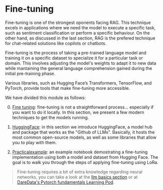 # Fine-tuning

Fine-tuning is one of the strongest oponents facing RAG. This technique excels in applications where we need the model to execute a specific task, such as sentiment classification or perform a specific behaviour. On the other hand, as discussed in the last section, RAG is the prefered technique for chat-related solutions like copilots or chatbots.

Fine-tuning is the process of taking a pre-trained language model and training it on a specific dataset to specialize it for a particular task or domain. This involves adjusting the model's weights to adapt it to new data while mantaining the general language comprehension gained during the initial pre-training phase.

Various libraries, such as Hugging Face’s Transformers, TensorFlow, and PyTorch, provide tools that make fine-tuning more accessible.

We have divided this module as follows:

0. [Fine tuning](00-fine-tuning.md): fine-tuning is not a straightforward process... especially if you want to do it locally. In this section, we present a few modern techniques to get the models running.

1. [HuggingFace](01-HuggingFace.md): in this section we introduce HuggingFace, a model hub and package that works as the "Github of LLMs". Basically, it hosts the most common open-source models, as well as some libraries that allow you to play with them. 

2. [Practicalexample](example-file): an example notebook demostrating a fine-tuning implementation using both a model and dataset from Hugging Face. The goal is to walk you through the steps of applying fine-tuning using LoRa.


> Fine-tuning requires a bit of extra knowledge regarding neural networks, you can take a look at the [llm basics section](../00-llm-basics/README.md) or at [DareData's Pytorch fundamentals Learning Pod](https://github.com/DareData/lp-pytorch-fundamentals).
